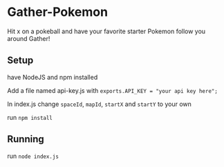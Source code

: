 # Gather-Pokemon
Hit x on a pokeball and have your favorite starter Pokemon follow you around Gather!

## Setup
have NodeJS and npm installed

Add a file named api-key.js with ```exports.API_KEY = "your api key here";```

In index.js change ```spaceId```, ``mapId``, ```startX``` and ```startY``` to your own

run ```npm install```

## Running
run ```node index.js``` 
